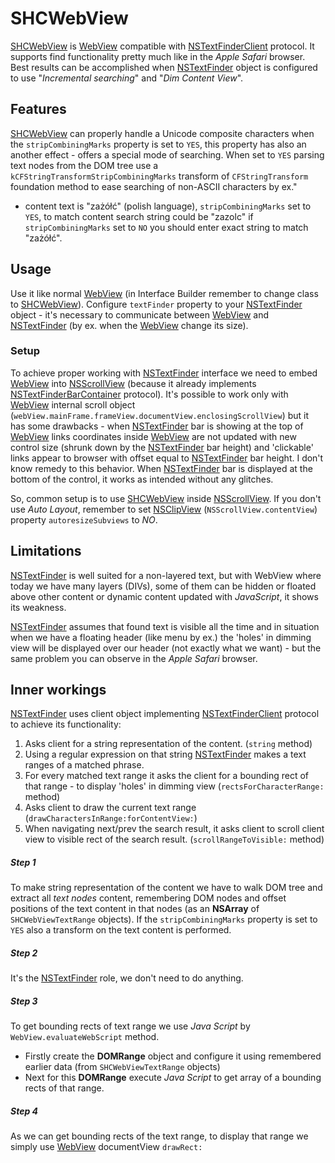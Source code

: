 SHCWebView
============

[SHCWebView](https://github.com/shc-vj/SHCWebView) is [WebView](https://developer.apple.com/library/mac/documentation/Cocoa/Reference/WebKit/Classes/WebView_Class/index.html) compatible with [NSTextFinderClient](https://developer.apple.com/library/mac/documentation/AppKit/Reference/NSTextFinderClient_Protocol/index.html) protocol. It supports find functionality pretty much like in the *Apple Safari* browser. Best results can be accomplished when [NSTextFinder](https://developer.apple.com/library/mac/documentation/AppKit/Reference/NSTextFinder_Class/index.html) object is configured to use "*Incremental searching*" and "*Dim Content View*".

## Features

[SHCWebView](https://github.com/shc-vj/SHCWebView) can properly handle a Unicode composite characters when the `stripCombiningMarks` property is set to `YES`, this property has also an another effect - offers a special mode of searching. When set to `YES` parsing text nodes from the DOM tree use a `kCFStringTransformStripCombiningMarks` transform of `CFStringTransform` foundation method to ease searching of non-ASCII characters by ex."
- content text is "zażółć" (polish language), `stripCombiningMarks` set to `YES`, to match content search string could be "zazolc" if `stripCombiningMarks` set to `NO` you should enter exact string to match "zażółć".

## Usage

Use it like normal [WebView](https://developer.apple.com/library/mac/documentation/Cocoa/Reference/WebKit/Classes/WebView_Class/index.html) (in Interface Builder remember to change class to [SHCWebView](https://github.com/shc-vj/SHCWebView)).
Configure `textFinder` property to your [NSTextFinder](https://developer.apple.com/library/mac/documentation/AppKit/Reference/NSTextFinder_Class/index.html) object - it's necessary to communicate between [WebView](https://developer.apple.com/library/mac/documentation/Cocoa/Reference/WebKit/Classes/WebView_Class/index.html) and [NSTextFinder](https://developer.apple.com/library/mac/documentation/AppKit/Reference/NSTextFinder_Class/index.html) (by ex. when the [WebView](https://developer.apple.com/library/mac/documentation/Cocoa/Reference/WebKit/Classes/WebView_Class/index.html) change its size).

### Setup

To achieve proper working with [NSTextFinder](https://developer.apple.com/library/mac/documentation/AppKit/Reference/NSTextFinder_Class/index.html) interface we need to embed [WebView](https://developer.apple.com/library/mac/documentation/Cocoa/Reference/WebKit/Classes/WebView_Class/index.html) into [NSScrollView](https://developer.apple.com/library/mac/documentation/Cocoa/Reference/ApplicationKit/Classes/NSScrollView_Class/index.html) (because it already implements [NSTextFinderBarContainer](https://developer.apple.com/library/mac/documentation/AppKit/Reference/NSTextFinderBarContainer_Protocol/index.html) protocol).
It's possible to work only with [WebView](https://developer.apple.com/library/mac/documentation/Cocoa/Reference/WebKit/Classes/WebView_Class/index.html) internal scroll object (`webView.mainFrame.frameView.documentView.enclosingScrollView`) but it has some drawbacks - when [NSTextFinder](https://developer.apple.com/library/mac/documentation/AppKit/Reference/NSTextFinder_Class/index.html) bar is showing at the top of [WebView](https://developer.apple.com/library/mac/documentation/Cocoa/Reference/WebKit/Classes/WebView_Class/index.html) links coordinates inside [WebView](https://developer.apple.com/library/mac/documentation/Cocoa/Reference/WebKit/Classes/WebView_Class/index.html) are not updated with new control size (shrunk down by the [NSTextFinder](https://developer.apple.com/library/mac/documentation/AppKit/Reference/NSTextFinder_Class/index.html) bar height) and 'clickable' links appear to browser with offset equal to [NSTextFinder](https://developer.apple.com/library/mac/documentation/AppKit/Reference/NSTextFinder_Class/index.html) bar height. I don't know remedy to this behavior. When [NSTextFinder](https://developer.apple.com/library/mac/documentation/AppKit/Reference/NSTextFinder_Class/index.html) bar is displayed at the bottom of the control, it works as intended without any glitches.

So, common setup is to use [SHCWebView](https://github.com/shc-vj/SHCWebView) inside [NSScrollView](https://developer.apple.com/library/mac/documentation/Cocoa/Reference/ApplicationKit/Classes/NSScrollView_Class/index.html). If you don't use *Auto Layout*, remember to set [NSClipView](https://developer.apple.com/library/mac/documentation/Cocoa/Reference/ApplicationKit/Classes/NSClipView_Class/index.html) (`NSScrollView.contentView`) property `autoresizeSubviews` to *NO*.

## Limitations

[NSTextFinder](https://developer.apple.com/library/mac/documentation/AppKit/Reference/NSTextFinder_Class/index.html) is well suited for a non-layered text, but with WebView where today we have many layers (DIVs), some of them can be hidden or floated above other content or dynamic content updated with *JavaScript*, it shows its weakness.

[NSTextFinder](https://developer.apple.com/library/mac/documentation/AppKit/Reference/NSTextFinder_Class/index.html) assumes that found text is visible all the time and in situation when we have a floating header (like menu by ex.) the 'holes' in dimming view will be displayed over our header (not exactly what we want) - but the same problem you can observe in the *Apple Safari* browser.

## Inner workings

[NSTextFinder](https://developer.apple.com/library/mac/documentation/AppKit/Reference/NSTextFinder_Class/index.html) uses client object implementing [NSTextFinderClient](https://developer.apple.com/library/mac/documentation/AppKit/Reference/NSTextFinderClient_Protocol/index.html) protocol to achieve its functionality:

1. Asks client for a string representation of the content. (`string` method)
2. Using a regular expression on that string [NSTextFinder](https://developer.apple.com/library/mac/documentation/AppKit/Reference/NSTextFinder_Class/index.html) makes a text ranges of a matched phrase.
3. For every matched text range it asks the client for a bounding rect of that range - to display 'holes' in dimming view  (`rectsForCharacterRange:` method)
4. Asks client to draw the current text range (`drawCharactersInRange:forContentView:`)
5. When navigating next/prev the search result, it asks client to scroll client view to visible rect of the search result. (`scrollRangeToVisible:` method) 

##### Step 1 
To make string representation of the content we have to walk DOM tree and extract all *text nodes* content, remembering DOM nodes and offset positions of the text content in that nodes (as an **NSArray** of `SHCWebViewTextRange` objects). If the `stripCombiningMarks` property is set to `YES` also a transform on the text content is performed.

##### Step 2
It's the [NSTextFinder](https://developer.apple.com/library/mac/documentation/AppKit/Reference/NSTextFinder_Class/index.html) role, we don't need to do anything.

##### Step 3
To get bounding rects of text range we use _Java Script_ by `WebView.evaluateWebScript` method.
* Firstly create the **DOMRange** object and configure it using remembered earlier data (from `SHCWebViewTextRange` objects)
* Next for this **DOMRange** execute _Java Script_ to get array of a bounding rects of that range.

##### Step 4
As we can get bounding rects of the text range, to display that range we simply use [WebView](https://developer.apple.com/library/mac/documentation/Cocoa/Reference/WebKit/Classes/WebView_Class/index.html) documentView `drawRect:`



